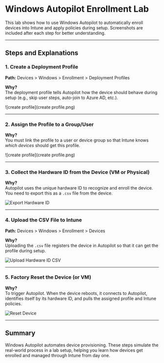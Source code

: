 #  Windows Autopilot Enrollment Lab

This lab shows how to use Windows Autopilot to automatically enroll devices into Intune and apply policies during setup. Screenshots are included after each step for better understanding.

---

##  Steps and Explanations

### 1. Create a Deployment Profile  
**Path:** Devices > Windows > Enrollment > Deployment Profiles

 **Why?**  
The deployment profile tells Autopilot how the device should behave during setup (e.g., skip user steps, auto-join to Azure AD, etc.).

  
![create profile](create profile.png)

---

### 2. Assign the Profile to a Group/User

 **Why?**  
You must link the profile to a user or device group so that Intune knows *which devices* should get this profile.

  
![create profile](create profile.png)

---

### 3. Collect the Hardware ID from the Device (VM or Physical)

 **Why?**  
Autopilot uses the unique hardware ID to recognize and enroll the device. You need to export this as a `.csv` file from the device.

  
![Export Hardware ID](../Screenshots/export-hwid.png)

---

### 4. Upload the CSV File to Intune  
**Path:** Devices > Windows > Enrollment > Devices

 **Why?**  
Uploading the `.csv` file registers the device in Autopilot so that it can get the profile during setup.

  
![Upload Hardware ID CSV](../Screenshots/upload-hwid.png)

---

### 5. Factory Reset the Device (or VM)

 **Why?**  
To trigger Autopilot. When the device reboots, it connects to Autopilot, identifies itself by its hardware ID, and pulls the assigned profile and Intune policies.

  
![Reset Device](../Screenshots/factory-reset.png)

---

##  Summary

Windows Autopilot automates device provisioning. These steps simulate the real-world process in a lab setup, helping you learn how devices get enrolled and managed through Intune from day one.





